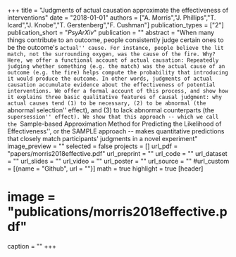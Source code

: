 +++
title = "Judgments of actual causation approximate the effectiveness of interventions"
date = "2018-01-01"
authors = ["A. Morris","J. Phillips","T. Icard","J. Knobe","T. Gerstenberg","F. Cushman"]
publication_types = ["2"]
publication_short = "_PsyArXiv_"
publication = ""
abstract = "When many things contribute to an outcome, people consistently judge certain ones to be the outcome's ``actual'' cause. For instance, people believe the lit match, not the surrounding oxygen, was the cause of the fire. Why? Here, we offer a functional account of actual causation: Repeatedly judging whether something (e.g. the match) was the actual cause of an outcome (e.g. the fire) helps compute the probability that introducing it would produce the outcome. In other words, judgments of actual causation accumulate evidence about the effectiveness of potential interventions. We offer a formal account of this process, and show how it explains three basic qualitative features of causal judgment: why actual causes tend (1) to be necessary, (2) to be abnormal (the ``abnormal selection'' effect), and (3) to lack abnormal counterparts (the ``supersession'' effect). We show that this approach -- which we call the ``Sample-based Approximation Method for Predicting the Likelihood of Effectiveness'', or the SAMPLE approach -- makes quantitative predictions that closely match participants' judgments in a novel experiment"
image_preview = ""
selected = false
projects = []
url_pdf = "papers/morris2018effective.pdf"
url_preprint = ""
url_code = ""
url_dataset = ""
url_slides = ""
url_video = ""
url_poster = ""
url_source = ""
#url_custom = [{name = "Github", url = ""}]
math = true
highlight = true
[header]
# image = "publications/morris2018effective.pdf"
caption = ""
+++

